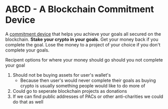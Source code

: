 # ABCD - A Blockchain Commitment Device 

A [commitment device](https://en.wikipedia.org/wiki/Commitment_device) that helps you achieve your goals all secured on the blockchain. **Stake your crypto in your goals**. Get your money back if you complete the goal. Lose the money to a project of your choice if you don't complete your goals.

Recipent options for where your money should go should you not complete your goal 
1. Should not be buying assets for user's wallet's  
     - Because then user's would never complete their goals as buying crypto is usually something people would like to do more of 
2. Could go to seperate blockchain projects as donations 
3. If we can find public addresses of PACs or other anti-charities we could do that as well
